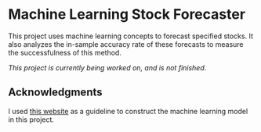 # Machine Learning Stock Forecaster

This project uses machine learning concepts to forecast specified stocks. It also analyzes the in-sample accuracy rate of these forecasts to measure the successfulness of this method.

*This project is currently being worked on, and is not finished*.

## Acknowledgments

I used [this website](https://www.geeksforgeeks.org/stock-price-prediction-using-machine-learning-in-python/) as a guideline to construct the machine learning model in this project.